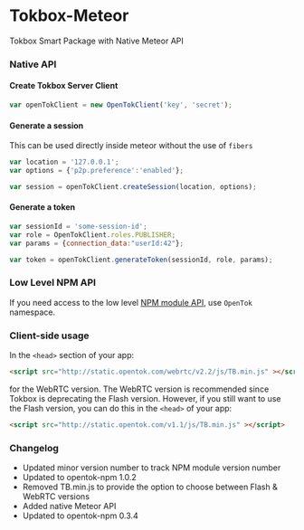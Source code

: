 Tokbox-Meteor
==============

Tokbox Smart Package with Native Meteor API

### Native API

#### Create Tokbox Server Client

~~~ js
var openTokClient = new OpenTokClient('key', 'secret');
~~~

#### Generate a session

This can be used directly inside meteor without the use of `fibers`
~~~ js
var location = '127.0.0.1';
var options = {'p2p.preference':'enabled'};

var session = openTokClient.createSession(location, options);
~~~

#### Generate a token 

~~~ js
var sessionId = 'some-session-id';
var role = OpenTokClient.roles.PUBLISHER;
var params = {connection_data:"userId:42"};

var token = openTokClient.generateToken(sessionId, role, params);
~~~

### Low Level NPM API

If you need access to the low level [NPM module API](https://github.com/opentok/opentok-node), use `OpenTok` namespace.

### Client-side usage

In the `<head>` section of your app:

~~~ html
<script src="http://static.opentok.com/webrtc/v2.2/js/TB.min.js" ></script>
~~~

for the WebRTC version. The WebRTC version is recommended since Tokbox is deprecating the Flash version. However, if you still want to use the Flash version, you can do this in the `<head>` of your app:

~~~ html
<script src="http://static.opentok.com/v1.1/js/TB.min.js" ></script>
~~~

### Changelog

  + Updated minor version number to track NPM module version number
  + Updated to opentok-npm 1.0.2
  + Removed TB.min.js to provide the option to choose between Flash & WebRTC versions
  + Added native Meteor API
  + Updated to opentok-npm 0.3.4
